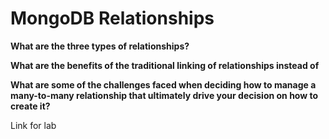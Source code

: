 # MongoDB Relationships

**What are the three types of relationships?**



**What are the benefits of the traditional linking of relationships instead of**



**What are some of the challenges faced when deciding how to manage a many-to-many relationship that ultimately drive your decision on how to create it?**


Link for lab